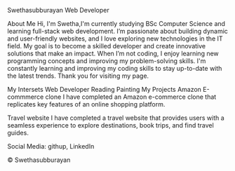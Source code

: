 Swethasubburayan
Web Developer

About Me
Hi, I'm Swetha,I'm currently studying BSc Computer Science and learning full-stack web development. I’m passionate about building dynamic and user-friendly websites, and I love exploring new technologies in the IT field. My goal is to become a skilled developer and create innovative solutions that make an impact. When I’m not coding, I enjoy learning new programming concepts and improving my problem-solving skills. I'm constantly learning and improving my coding skills to stay up-to-date with the latest trends. Thank you for visiting my page.

My Intersets
Web Developer
Reading
Painting
My Projects
Amazon E-commmerce clone
I have completed an Amazon e-commerce clone that replicates key features of an online shopping platform.

Travel website
I have completed a travel website that provides users with a seamless experience to explore destinations, book trips, and find travel guides.

Social Media: githup, LinkedIn

© Swethasubburayan
